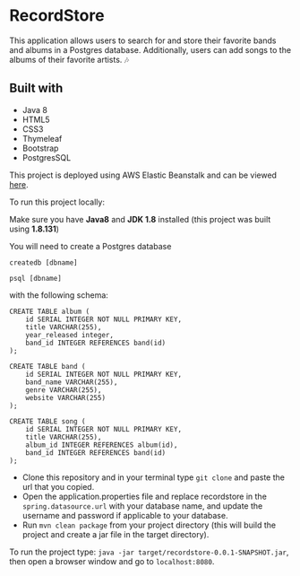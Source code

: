 # RecordStore

This application allows users to search for and store their favorite bands and albums in a Postgres database. Additionally, users can add songs to the albums of their favorite artists. :notes:


## Built with

* Java 8 
* HTML5
* CSS3
* Thymeleaf 
* Bootstrap
* PostgresSQL
 

This project is deployed using AWS Elastic Beanstalk and can be viewed [here](http://cornellrecordstore-env.vbgnuxuarb.us-east-2.elasticbeanstalk.com/). 

To run this project locally:

Make sure you have **Java8** and **JDK 1.8** installed (this project was built using **1.8.131**)

You will need to create a Postgres database 

`createdb [dbname]`

`psql [dbname]`

with the following schema:

```
CREATE TABLE album (
    id SERIAL INTEGER NOT NULL PRIMARY KEY,
    title VARCHAR(255),
    year_released integer,
    band_id INTEGER REFERENCES band(id)
);

CREATE TABLE band (
    id SERIAL INTEGER NOT NULL PRIMARY KEY, 
    band_name VARCHAR(255),
    genre VARCHAR(255),
    website VARCHAR(255)
);

CREATE TABLE song (
    id SERIAL INTEGER NOT NULL PRIMARY KEY, 
    title VARCHAR(255),
    album_id INTEGER REFERENCES album(id),
    band_id INTEGER REFERENCES band(id)
);
```

* Clone this repository and in your terminal type `git clone` and paste the url that you copied. 
* Open the application.properties file and replace recordstore in the `spring.datasource.url` with your database name, and update the username and password if applicable to your database. 
* Run `mvn clean package` from your project directory (this will build the project and create a jar file in the target directory).


To run the project type: `java -jar target/recordstore-0.0.1-SNAPSHOT.jar`, then open a browser window and go to `localhost:8080`.

